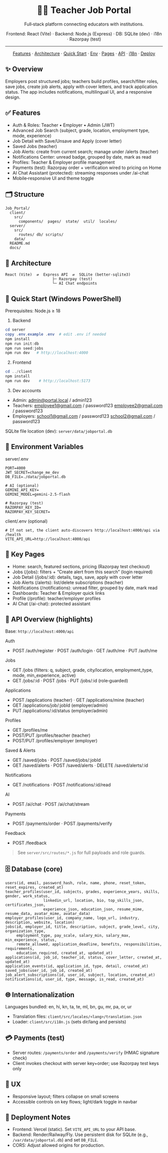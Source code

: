<div align="center">

# 🧑‍🏫 Teacher Job Portal

Full‑stack platform connecting educators with institutions.

Frontend: React (Vite) · Backend: Node.js (Express) · DB: SQLite (dev) · i18n · Razorpay (test)

---

[Features](#-features) · [Architecture](#-architecture) · [Quick Start](#-quick-start) · [Env](#-environment-variables) · [Pages](#-key-pages) · [API](#-api-overview) · [i18n](#-internationalization) · [Deploy](#-deployment-notes)

</div>

## ✨ Overview
Employers post structured jobs; teachers build profiles, search/filter roles, save jobs, create job alerts, apply with cover letters, and track application status. The app includes notifications, multilingual UI, and a responsive design.

## ✅ Features
- Auth & Roles: Teacher • Employer • Admin (JWT)
- Advanced Job Search (subject, grade, location, employment type, mode, experience)
- Job Detail with Save/Unsave and Apply (cover letter)
- Saved Jobs (teacher)
- Job Alerts: create from current search; manage under /alerts (teacher)
- Notifications Center: unread badge, grouped by date, mark as read
- Profiles: Teacher & Employer profile management
- Payments (test): Razorpay order + verification wired to pricing on Home
- AI Chat Assistant (protected): streaming responses under /ai-chat
- Mobile‑responsive UI and theme toggle

## 🗂 Structure
```
Job_Portal/
  client/
    src/
      components/  pages/  state/  util/  locales/
  server/
    src/
      routes/ db/ scripts/
    data/
  README.md
  docs/
```

## 🧱 Architecture
```
React (Vite)  ⇄  Express API  ⇄  SQLite (better‑sqlite3)
                     ├─ Razorpay (test)
                     └─ AI Chat endpoints
```

## 🚀 Quick Start (Windows PowerShell)
Prerequisites: Node.js ≥ 18

1) Backend
```powershell
cd server
copy .env.example .env  # edit .env if needed
npm install
npm run init:db
npm run seed:jobs
npm run dev   # http://localhost:4000
```

2) Frontend
```powershell
cd ../client
npm install
npm run dev    # http://localhost:5173
```

3) Dev accounts
- Admin:    admin@portal.local / admin123
- Teachers: employee1@gmail.com / password123
            employee2@gmail.com / password123
- Employers: school1@gmail.com / password123
             school2@gmail.com / password123

SQLite file location (dev): `server/data/jobportal.db`

## 🔧 Environment Variables

server/.env
```env
PORT=4000
JWT_SECRET=change_me_dev
DB_FILE=./data/jobportal.db

# AI (optional)
GEMINI_API_KEY=
GEMINI_MODEL=gemini-2.5-flash

# Razorpay (test)
RAZORPAY_KEY_ID=
RAZORPAY_KEY_SECRET=
```

client/.env (optional)
```env
# If not set, the client auto-discovers http://localhost:4000/api via /health
VITE_API_URL=http://localhost:4000/api
```

## 🧭 Key Pages
- Home: search, featured sections, pricing (Razorpay test checkout)
- Jobs (/jobs): filters + “Create alert from this search” (login required)
- Job Detail (/jobs/:id): details, tags, save, apply with cover letter
- Job Alerts (/alerts): list/delete subscriptions (teacher)
- Notifications (/notifications): unread filter, grouped by date, mark read
- Dashboards: Teacher & Employer quick links
- Profile (/profile): teacher/employer profiles
- AI Chat (/ai-chat): protected assistant

## 📡 API Overview (highlights)
Base: `http://localhost:4000/api`

Auth
- POST /auth/register · POST /auth/login · GET /auth/me · PUT /auth/me

Jobs
- GET /jobs (filters: q, subject, grade, city/location, employment_type, mode, min_experience, active)
- GET /jobs/:id · POST /jobs · PUT /jobs/:id (role‑guarded)

Applications
- POST /applications (teacher) · GET /applications/mine (teacher)
- GET /applications/job/:jobId (employer/admin)
- PUT /applications/:id/status (employer/admin)

Profiles
- GET /profiles/me
- POST/PUT /profiles/teacher (teacher)
- POST/PUT /profiles/employer (employer)

Saved & Alerts
- GET /saved/jobs · POST /saved/jobs/:jobId
- GET /saved/alerts · POST /saved/alerts · DELETE /saved/alerts/:id

Notifications
- GET /notifications · POST /notifications/:id/read

AI
- POST /ai/chat · POST /ai/chat/stream

Payments
- POST /payments/order · POST /payments/verify

Feedback
- POST /feedback

> See `server/src/routes/*.js` for full payloads and role guards.

## 🗄 Database (core)
```
users(id, email, password_hash, role, name, phone, reset_token, reset_expires, created_at)
teacher_profiles(user_id, subjects, grades, experience_years, skills, gender, work_status,
                 linkedin_url, location, bio, top_skills_json, certificates_json,
                 experience_json, education_json, resume_mime, resume_data, avatar_mime, avatar_data)
employer_profiles(user_id, company_name, logo_url, industry, description, website, location)
jobs(id, employer_id, title, description, subject, grade_level, city, organization_type,
     employment_type, pay_scale, salary_min, salary_max, min_experience, status,
     remote_allowed, application_deadline, benefits, responsibilities, requirements,
     education_required, created_at, updated_at)
applications(id, job_id, teacher_id, status, cover_letter, created_at, updated_at)
application_events(id, application_id, type, detail, created_at)
saved_jobs(user_id, job_id, created_at)
job_alert_subscriptions(id, user_id, subject, location, created_at)
notifications(id, user_id, type, message, is_read, created_at)
```

## 🌐 Internationalization
Languages bundled: en, hi, kn, ta, te, ml, bn, gu, mr, pa, or, ur
- Translation files: `client/src/locales/<lang>/translation.json`
- Loader: `client/src/i18n.js` (sets dir/lang and persists)

## 💳 Payments (test)
- Server routes: `/payments/order` and `/payments/verify` (HMAC signature check)
- Client invokes checkout with server key+order; use Razorpay test keys only

## 📱 UX
- Responsive layout; filters collapse on small screens
- Accessible controls on key flows; light/dark toggle in navbar

## 🚢 Deployment Notes
- Frontend: Vercel (static). Set `VITE_API_URL` to your API base.
- Backend: Render/Railway/Fly. Use persistent disk for SQLite (e.g., `/var/data/jobportal.db`) and set `DB_FILE`.
- CORS: Adjust allowed origins for production.



